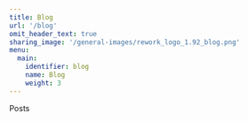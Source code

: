 ```yaml
---
title: Blog
url: '/blog'
omit_header_text: true
sharing_image: '/general-images/rework_logo_1.92_blog.png'
menu:
  main:
    identifier: blog
    name: Blog
    weight: 3
---
```


Posts
